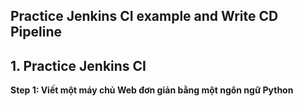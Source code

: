 ## Practice Jenkins CI example and Write CD Pipeline  

## 1. Practice Jenkins CI  
**Step 1: Viết một máy chủ Web đơn giản bằng một ngôn ngữ Python**  
